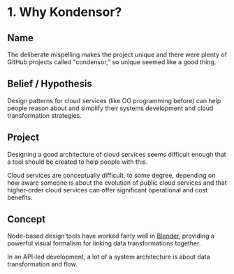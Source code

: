 # 1. Why Kondensor?

## Name

The deliberate mispelling makes the project unique and there were plenty of GitHub projects
called "condensor," so unique seemed like a good
thing.

## Belief / Hypothesis

Design patterns
for cloud services (like OO programming before)
can help people reason about and simplify
their systems development and cloud transformation
strategies.

## Project

Designing a good architecture of cloud services
seems difficult enough that a tool should
be created to help people with this.

Cloud services are conceptually difficult,
to some degree, depending on how aware
someone is about the evolution of public cloud
services and that higher-order cloud services
can offer significant operational and cost benefits.

## Concept

Node-based design tools have worked fairly well
in [Blender](https://blender.org), providing
a powerful visual formalism for linking data transformations together.

In an API-led development, a lot of a system
architecture is about data transformation and flow.
